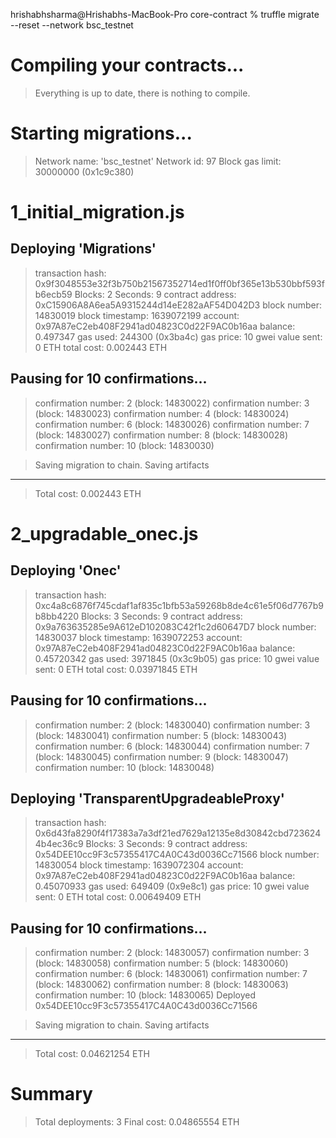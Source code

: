 hrishabhsharma@Hrishabhs-MacBook-Pro core-contract % truffle migrate --reset --network bsc_testnet   

Compiling your contracts...
===========================
> Everything is up to date, there is nothing to compile.



Starting migrations...
======================
> Network name:    'bsc_testnet'
> Network id:      97
> Block gas limit: 30000000 (0x1c9c380)


1_initial_migration.js
======================

   Deploying 'Migrations'
   ----------------------
   > transaction hash:    0x9f3048553e32f3b750b21567352714ed1f0ff0bf365e13b530bbf593fb6ecb59
   > Blocks: 2            Seconds: 9
   > contract address:    0xC15906A8A6ea5A9315244d14eE282aAF54D042D3
   > block number:        14830019
   > block timestamp:     1639072199
   > account:             0x97A87eC2eb408F2941ad04823C0d22F9AC0b16aa
   > balance:             0.497347
   > gas used:            244300 (0x3ba4c)
   > gas price:           10 gwei
   > value sent:          0 ETH
   > total cost:          0.002443 ETH

   Pausing for 10 confirmations...
   -------------------------------
   > confirmation number: 2 (block: 14830022)
   > confirmation number: 3 (block: 14830023)
   > confirmation number: 4 (block: 14830024)
   > confirmation number: 6 (block: 14830026)
   > confirmation number: 7 (block: 14830027)
   > confirmation number: 8 (block: 14830028)
   > confirmation number: 10 (block: 14830030)

   > Saving migration to chain.
   > Saving artifacts
   -------------------------------------
   > Total cost:            0.002443 ETH


2_upgradable_onec.js
====================

   Deploying 'Onec'
   ----------------
   > transaction hash:    0xc4a8c6876f745cdaf1af835c1bfb53a59268b8de4c61e5f06d7767b9b8bb4220
   > Blocks: 3            Seconds: 9
   > contract address:    0x9a763635285e9A612eD102083C42f1c2d60647D7
   > block number:        14830037
   > block timestamp:     1639072253
   > account:             0x97A87eC2eb408F2941ad04823C0d22F9AC0b16aa
   > balance:             0.45720342
   > gas used:            3971845 (0x3c9b05)
   > gas price:           10 gwei
   > value sent:          0 ETH
   > total cost:          0.03971845 ETH

   Pausing for 10 confirmations...
   -------------------------------
   > confirmation number: 2 (block: 14830040)
   > confirmation number: 3 (block: 14830041)
   > confirmation number: 5 (block: 14830043)
   > confirmation number: 6 (block: 14830044)
   > confirmation number: 7 (block: 14830045)
   > confirmation number: 9 (block: 14830047)
   > confirmation number: 10 (block: 14830048)

   Deploying 'TransparentUpgradeableProxy'
   ---------------------------------------
   > transaction hash:    0x6d43fa8290f4f17383a7a3df21ed7629a12135e8d30842cbd7236244b4ec36c9
   > Blocks: 3            Seconds: 9
   > contract address:    0x54DEE10cc9F3c57355417C4A0C43d0036Cc71566
   > block number:        14830054
   > block timestamp:     1639072304
   > account:             0x97A87eC2eb408F2941ad04823C0d22F9AC0b16aa
   > balance:             0.45070933
   > gas used:            649409 (0x9e8c1)
   > gas price:           10 gwei
   > value sent:          0 ETH
   > total cost:          0.00649409 ETH

   Pausing for 10 confirmations...
   -------------------------------
   > confirmation number: 2 (block: 14830057)
   > confirmation number: 3 (block: 14830058)
   > confirmation number: 5 (block: 14830060)
   > confirmation number: 6 (block: 14830061)
   > confirmation number: 7 (block: 14830062)
   > confirmation number: 8 (block: 14830063)
   > confirmation number: 10 (block: 14830065)
Deployed 0x54DEE10cc9F3c57355417C4A0C43d0036Cc71566

   > Saving migration to chain.
   > Saving artifacts
   -------------------------------------
   > Total cost:          0.04621254 ETH


Summary
=======
> Total deployments:   3
> Final cost:          0.04865554 ETH

